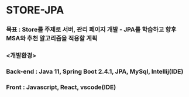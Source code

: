 # STORE-JPA
### 목표 : Store를 주제로 서버, 관리 페이지 개발 - JPA를 학습하고 향후 MSA와 추천 알고리즘을 적용할 계획
### <개발환경>
### Back-end : Java 11, Spring Boot 2.4.1, JPA, MySql, Intellij(IDE)
### Front : Javascript, React, vscode(IDE)
